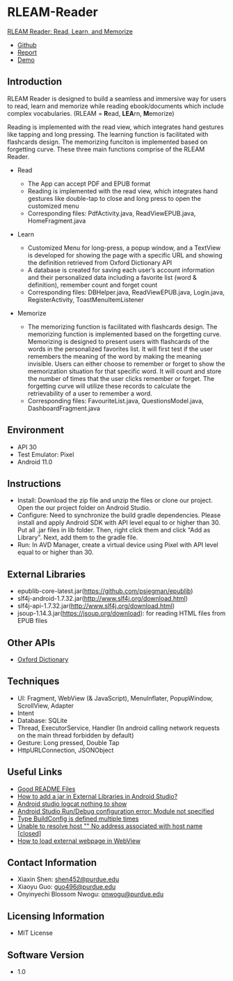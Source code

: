 # RLEAM-Reader
[RLEAM Reader: Read, Learn, and Memorize](https://github.com/AllisonShen/RLEAM-Reader)
- [Github](https://github.com/AllisonShen/RLEAM-Reader)
- [Report](https://www.overleaf.com/read/hhpwthfhncgr)
- [Demo](https://drive.google.com/file/d/1cGSpRCIxW30z4DkDqQqYOaX_F2uMkqr7/view?usp=sharing)

## Introduction
RLEAM Reader is designed to build a seamless and immersive way for users to read, learn and memorize while reading ebook/documents which include complex vocabularies. (RLEAM = **R**ead, **LEA**rn, **M**emorize)


Reading is implemented with the read view, which integrates hand gestures like tapping and long pressing. The learning function is facilitated with flashcards design. The memorizing funciton is implemented based on forgetting curve. These three main functions comprise of the RLEAM Reader.

* Read 
    * The App can accept PDF and EPUB format 
    * Reading is implemented with the read view, which integrates hand gestures like double-tap to close and long press to open the customized menu
    * Corresponding files: PdfActivity.java, ReadViewEPUB.java, HomeFragment.java
* Learn
    * Customized Menu for long-press, a popup window, and a TextView is developed for showing the page with a specific URL and showing the definition retrieved from Oxford Dictionary API  
    * A database is created for saving each user’s account information and their personalized data including a favorite list (word & definition), remember count and forget count
    * Corresponding files: DBHelper.java, ReadViewEPUB.java, Login.java, RegisterActivity, ToastMenuItemListener

* Memorize
    * The memorizing function is facilitated with flashcards design. The memorizing function is implemented based on the forgetting curve. Memorizing is designed to present users with flashcards of the words in the personalized favorites list. It will first test if the user remembers the meaning of the word by making the meaning invisible. Users can either choose to remember or forget to show the memorization situation for that specific word. It will count and store the number of times that the user clicks remember or forget. The forgetting curve will utilize these records to calculate the retrievability of a user to remember a word. 
    * Corresponding files: FavouriteList.java, QuestionsModel.java, DashboardFragment.java

## Environment
* API 30
* Test Emulator: Pixel
* Android 11.0

## Instructions
* Install: Download the zip file and unzip the files or clone our project. Open the our project folder on Android Studio. 
* Configure: Need to synchronize the build gradle dependencies. Please install and apply Android SDK with API level equal to or higher than 30. Put all .jar files in lib folder. Then, right click them and click "Add as Library". Next, add them to the gradle file.
* Run: In AVD Manager, create a virtual device using Pixel with API level equal to or higher than 30.

## External Libraries
* epublib-core-latest.jar(https://github.com/psiegman/epublib)
* slf4j-android-1.7.32.jar(http://www.slf4j.org/download.html)
* slf4j-api-1.7.32.jar(http://www.slf4j.org/download.html)
* jsoup-1.14.3.jar(https://jsoup.org/download): for reading HTML files from EPUB files

## Other APIs
* [Oxford Dictionary](https://developer.oxforddictionaries.com/)

## Techniques
* UI: Fragment, WebView (& JavaScript), MenuInflater, PopupWindow, ScrollView, Adapter
* Intent
* Database: SQLite
* Thread, ExecutorService, Handler (In android calling network requests on the main thread forbidden by default)
* Gesture: Long pressed, Double Tap
* HttpURLConnection, JSONObject

## Useful Links
 - [Good README Files](https://courses.cs.washington.edu/courses/cse326/02wi/homework/hw5/good-readmes.html)
 - [How to add a jar in External Libraries in Android Studio?](https://stackoverflow.com/questions/25660166/how-to-add-a-jar-in-external-libraries-in-android-studio)
 - [Android studio logcat nothing to show](https://stackoverflow.com/questions/17432358/android-studio-logcat-nothing-to-show)
 - [Android Studio Run/Debug configuration error: Module not specified](https://stackoverflow.com/questions/29087882/android-studio-run-debug-configuration-error-module-not-specified)
 - [Type BuildConfig is defined multiple times](https://stackoverflow.com/questions/60507686/type-buildconfig-is-defined-multiple-times)
 - [Unable to resolve host "<URL here>" No address associated with host name [closed]](https://stackoverflow.com/questions/6355498/unable-to-resolve-host-url-here-no-address-associated-with-host-name)
 - [How to load external webpage in WebView](https://stackoverflow.com/questions/7305089/how-to-load-external-webpage-in-webview)

## Contact Information
 * Xiaxin Shen: shen452@purdue.edu
 * Xiaoyu Guo: guo496@purdue.edu
 * Onyinyechi Blossom Nwogu: onwogu@purdue.edu

## Licensing Information
* MIT License
## Software Version
* 1.0